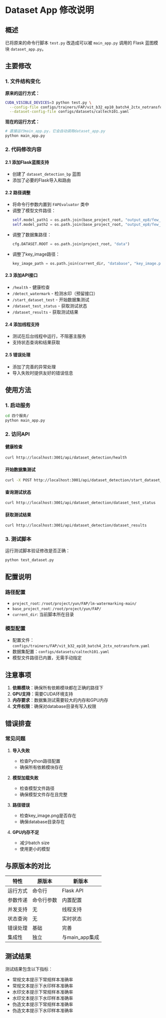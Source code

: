 # Dataset App 修改说明

## 概述

已将原来的命令行脚本 `test.py` 改造成可以被 `main_app.py` 调用的 Flask 蓝图模块 `dataset_app.py`。

## 主要修改

### 1. 文件结构变化

**原来的运行方式：**
```bash
CUDA_VISIBLE_DEVICES=3 python test.py \
  --config-file configs/trainers/FAP/vit_b32_ep10_batch4_2ctx_notransform.yaml \
  --dataset-config-file configs/datasets/caltech101.yaml
```

**现在的运行方式：**
```bash
# 直接运行main_app.py，它会自动调用dataset_app.py
python main_app.py
```

### 2. 代码修改内容

#### 2.1 添加Flask蓝图支持
- 创建了 `dataset_detection_bp` 蓝图
- 添加了必要的Flask导入和路由

#### 2.2 路径调整
- 将命令行参数内置到 `FAPEvaluator` 类中
- 调整了模型文件路径：
  ```python
  self.model_path1 = os.path.join(base_project_root, "output_ep8/few_shot/...")
  self.model_path2 = os.path.join(base_project_root, "output_ep8/few_shot/...")
  ```
- 调整了数据集路径：
  ```python
  cfg.DATASET.ROOT = os.path.join(project_root, "data")
  ```
- 调整了key_image路径：
  ```python
  key_image_path = os.path.join(current_dir, "database", "key_image.png")
  ```

#### 2.3 添加API接口
- `/health` - 健康检查
- `/detect_watermark` - 检测水印（预留接口）
- `/start_dataset_test` - 开始数据集测试
- `/dataset_test_status` - 获取测试状态
- `/dataset_results` - 获取测试结果

#### 2.4 添加线程支持
- 测试在后台线程中运行，不阻塞主服务
- 支持状态查询和结果获取

#### 2.5 错误处理
- 添加了完善的异常处理
- 导入失败时提供友好的错误信息

## 使用方法

### 1. 启动服务
```bash
cd 四个服务/
python main_app.py
```

### 2. 访问API

#### 健康检查
```bash
curl http://localhost:3001/api/dataset_detection/health
```

#### 开始数据集测试
```bash
curl -X POST http://localhost:3001/api/dataset_detection/start_dataset_test
```

#### 查询测试状态
```bash
curl http://localhost:3001/api/dataset_detection/dataset_test_status
```

#### 获取测试结果
```bash
curl http://localhost:3001/api/dataset_detection/dataset_results
```

### 3. 测试脚本
运行测试脚本验证修改是否正确：
```bash
python test_dataset.py
```

## 配置说明

### 路径配置
- `project_root`: `/root/project/yun/FAP/lm-watermarking-main/`
- `base_project_root`: `/root/project/yun/FAP/`
- `current_dir`: 当前脚本所在目录

### 模型配置
- 配置文件：`configs/trainers/FAP/vit_b32_ep10_batch4_2ctx_notransform.yaml`
- 数据集配置：`configs/datasets/caltech101.yaml`
- 模型文件路径已内置，无需手动指定

## 注意事项

1. **依赖模块**：确保所有依赖模块都在正确的路径下
2. **GPU支持**：需要CUDA环境支持
3. **内存要求**：数据集测试需要较大的内存和GPU内存
4. **文件权限**：确保对database目录有写入权限

## 错误排查

### 常见问题

1. **导入失败**
   - 检查Python路径配置
   - 确保所有依赖模块存在

2. **模型加载失败**
   - 检查模型文件路径
   - 确保模型文件存在且完整

3. **路径错误**
   - 检查key_image.png是否存在
   - 确保database目录存在

4. **GPU内存不足**
   - 减少batch size
   - 使用更小的模型

## 与原版本的对比

| 特性 | 原版本 | 新版本 |
|------|--------|--------|
| 运行方式 | 命令行 | Flask API |
| 参数传递 | 命令行参数 | 内置配置 |
| 并发支持 | 无 | 线程支持 |
| 状态查询 | 无 | 实时状态 |
| 错误处理 | 基础 | 完善 |
| 集成性 | 独立 | 与main_app集成 |

## 测试结果

测试结果包含以下指标：
- 常规文本提示下常规样本准确率
- 常规文本提示下水印样本准确率  
- 水印文本提示下常规样本准确率
- 水印文本提示下水印样本准确率
- 伪造文本提示下常规样本准确率
- 伪造文本提示下水印样本准确率 
